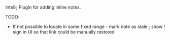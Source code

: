 Intellij Plugin for adding inline notes.

TODO: 
* If not possible to locate in some fixed range - mark note as stale ; show ! sign in UI so that link could be manually restored